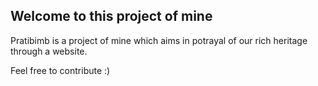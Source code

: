 ## Welcome to this project of mine
Pratibimb is a project of mine which aims in potrayal of our rich heritage through a website.

Feel free to contribute :)
